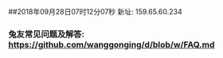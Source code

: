 ##2018年09月28日07时12分07秒 新址: 159.65.60.234
### 兔友常见问题及解答: https://github.com/wanggonging/d/blob/w/FAQ.md
